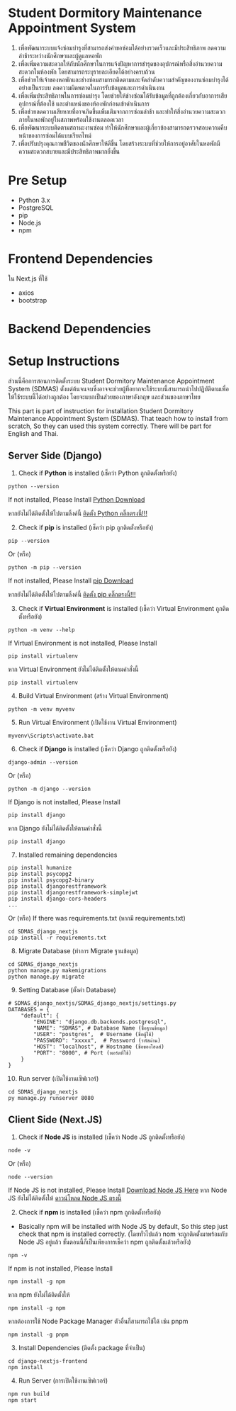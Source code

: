 # Student Dormitory Maintenance Appointment System

1. เพื่อพัฒนาระบบแจ้งซ่อมบำรุงที่สามารถส่งคำขอซ่อมได้อย่างรวดเร็วและมีประสิทธิภาพ ลดความล่าช้าระหว่างนักศึกษาและผู้ดูแลหอพัก
2. เพื่อเพิ่มความสะดวกให้กับนักศึกษาในการแจ้งปัญหาการชำรุดของอุปกรณ์หรือสิ่งอำนวยความสะดวกในห้องพัก โดยสามารถระบุรายละเอียดได้อย่างครบถ้วน
3. เพื่อช่วยให้เจ้าของหอพักและช่างซ่อมสามารถติดตามและจัดลำดับความสำคัญของงานซ่อมบำรุงได้อย่างเป็นระบบ ลดความผิดพลาดในการรับข้อมูลและการดำเนินงาน
4. เพื่อเพิ่มประสิทธิภาพในการซ่อมบำรุง โดยช่วยให้ช่างซ่อมได้รับข้อมูลที่ถูกต้องเกี่ยวกับอาการเสีย อุปกรณ์ที่ต้องใช้ และตำแหน่งของห้องพักก่อนเข้าดำเนินการ
5. เพื่อช่วยลดความเสียหายที่อาจเกิดขึ้นเพิ่มเติมจากการซ่อมล่าช้า และทำให้สิ่งอำนวยความสะดวกภายในหอพักอยู่ในสภาพพร้อมใช้งานตลอดเวลา
6. เพื่อพัฒนาระบบติดตามสถานะงานซ่อม ทำให้นักศึกษาและผู้เกี่ยวข้องสามารถตรวจสอบความคืบหน้าของการซ่อมได้แบบเรียลไทม์
7. เพื่อปรับปรุงคุณภาพชีวิตของนักศึกษาให้ดีขึ้น โดยสร้างระบบที่ช่วยให้การอยู่อาศัยในหอพักมีความสะดวกสบายและมีประสิทธิภาพมากยิ่งขึ้น

# Pre Setup
- Python 3.x
- PostgreSQL
- pip
- Node.js
- npm

# Frontend Dependencies

ใน Next.js ที่ใช้
- axios
- bootstrap

# Backend Dependencies

# Setup Instructions
  ส่วนนี้คือการสอนการติดตั้งระบบ Student Dormitory Maintenance Appointment System (SDMAS) ตั้งแต่ต้นจนจบซึ่งอาจจะช่วยผู้ที่อยากจะใช้ระบบนี้สามารถนำไปปฏิบัติตามเพื่อให้ใช้ระบบนี้ได้อย่างถูกต้อง โดยจะแยกเป็นส่วยของภาษาอังกฤษ และส่วนของภาษาไทย

  This part is part of instruction for installation Student Dormitory Maintenance Appointment System (SDMAS). That teach how to install from scratch, So they can used this system correctly. There will be part for English and Thai.  

## Server Side (Django)

1. Check if <b>Python</b> is installed (เช็คว่า Python ถูกติดตั้งหรือยัง)
```
python --version
```
If not installed, Please Install [Python Download](https://www.python.org/downloads/)  

หากยังไม่ได้ติดตั้งให้ไปตามลิ้งค์นี้ [ติดตั้ง Python คลิ๊กตรงนี้!!!](https://www.python.org/downloads/)

2. Check if <b>pip</b> is installed (เช็คว่า pip ถูกติดตั้งหรือยัง)
```
pip --version
```
Or (หรือ)
```
python -m pip --version
```

If not installed, Please Install [pip Download](https://pip.pypa.io/en/stable/installation/)  

หากยังไม่ได้ติดตั้งให้ไปตามลิ้งค์นี้ [ติดตั้ง pip คลิ๊กตรงนี้!!!](https://pip.pypa.io/en/stable/installation/)  

3. Check if <b>Virtual Environment</b> is installed (เช็คว่า Virtual Environment ถูกติดตั้งหรือยัง)
```
python -m venv --help
```

If Virtual Environment is not installed, Please Install  
```
pip install virtualenv
```
หาก Virtual Environment ยังไม่ได้ติดตั้งให้ตามคำสั่งนี้
```
pip install virtualenv
```

4. Build Virtual Environment (สร้าง Virtual Environment)
```
python -m venv myvenv
```

5. Run Virtual Environment (เปิดใช้งาน Virtual Environment)
```
myvenv\Scripts\activate.bat
```

6. Check if <b>Django</b> is installed (เช็คว่า Django ถูกติดตั้งหรือยัง)  
```
django-admin --version
```
Or (หรือ)
```
python -m django --version
```

If Django is not installed, Please Install  
```
pip install django
```

หาก Django ยังไม่ได้ติดตั้งให้ตามคำสั่งนี้  
```
pip install django
```

7. Installed remaining dependencies
```
pip install humanize
pip install psycopg2
pip install psycopg2-binary
pip install djangorestframework
pip install djangorestframework-simplejwt
pip install django-cors-headers
...
```
Or (หรือ)
If there was requirements.txt (หากมี requirements.txt)
```
cd SDMAS_django_nextjs
pip install -r requirements.txt
```

8. Migrate Database (ทำการ Migrate ฐานข้อมูล)
```
cd SDMAS_django_nextjs
python manage.py makemigrations
python manage.py migrate
```

9. Setting Database (ตั้งค่า Database)
```
# SDMAS_django_nextjs/SDMAS_django_nextjs/settings.py
DATABASES = {
    "default": {
        "ENGINE": "django.db.backends.postgresql",
        "NAME": "SDMAS", # Database Name (ชื่อฐานข้อมูล)
        "USER": "postgres",  # Username (ชื่อผู้ใช้)
        "PASSWORD": "xxxxx",  # Password (รหัสผ่าน)
        "HOST": "localhost", # Hostname (ชื่อของโฮลส์)
        "PORT": "8000", # Port (พอร์ตที่ใช้)
    }
}
```

10. Run server (เปิดใช้งานเซิฟเวอร์)
```
cd SDMAS_django_nextjs
py manage.py runserver 8080
```

## Client Side (Next.JS)

1. Check if <b>Node JS</b> is installed (เช็คว่า Node JS ถูกติดตั้งหรือยัง)
```
node -v
```
Or (หรือ)
```
node --version
```
If Node JS is not installed, Please Install [Download Node JS Here](https://nodejs.org/en/download)
หาก Node JS ยังไม่ได้ติดตั้งให้ [ดาวน์โหลด Node JS ตรงนี้](https://nodejs.org/en/download)

2. Check if <b>npm</b> is installed (เช็คว่า npm ถูกติดตั้งหรือยัง)
* Basically npm will be installed with Node JS by default, So this step just check that npm is installed correctly. (โดยทั่วไปแล้ว nom จะถูกติดตั้งมาพร้อมกับ Node JS อยู่แล้ว ขั้นตอนนี้ก็เป็นเพียงการเช็คว่า npm ถูกติดตั้งแล้วหรือยัง)
```
npm -v
```

If npm is not installed, Please Install
```
npm install -g npm
```

หาก npm ยังไม่ได้ติดตั้งให้ 
```
npm install -g npm
```
  
หากต้องการใช้ Node Package Manager ตัวอื่นก็สามารถใช้ได้ เช่น pnpm
```
npm install -g pnpm
```

3. Install Dependencies (ติดตั้ง package ที่จำเป็น)
```
cd django-nextjs-frontend
npm install
```

4. Run Server (การเปิดใช้งานเซิฟเวอร์)
```
npm run build
npm start
```
